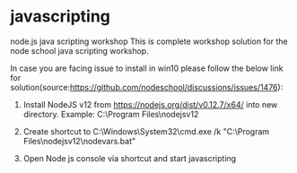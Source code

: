 # javascripting
node.js java scripting workshop
This is complete workshop solution for the node school java scripting workshop.

In case you are facing issue to install in win10 please follow the below link for solution(source:https://github.com/nodeschool/discussions/issues/1476):

1. Install NodeJS v12 from https://nodejs.org/dist/v0.12.7/x64/ into new directory. Example: C:\Program Files\nodejsv12

2. Create shortcut to C:\Windows\System32\cmd.exe /k "C:\Program Files\nodejsv12\nodevars.bat"

3. Open Node js console via shortcut and start javascripting
